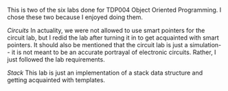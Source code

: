 This is two of the six labs done for TDP004 Object Oriented Programming. 
I chose these two because I enjoyed doing them.

*Circuits*
In actuality, we were not allowed to use smart pointers for
the circuit lab, but I redid the lab after turning it in to get
acquainted with smart pointers. 
It should also be mentioned that the circuit lab is just a simulation--
it is not meant to be an accurate portrayal of electronic circuits. 
Rather, I just followed the lab requirements. 

*Stack*
This lab is just an implementation of a stack data structure and
getting acquainted with templates.


